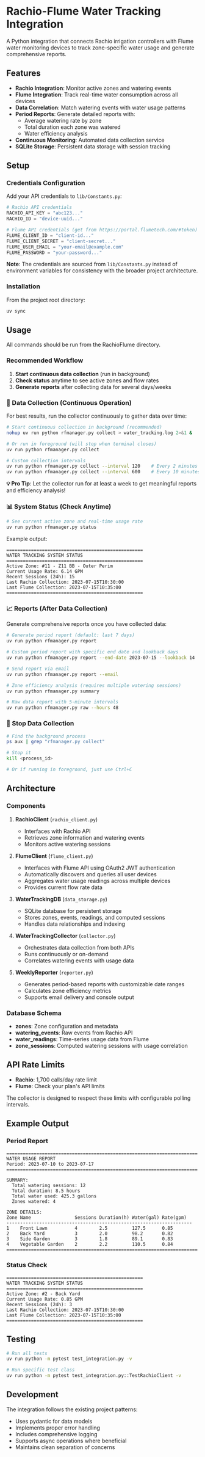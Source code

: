 # Rachio-Flume Water Tracking Integration

A Python integration that connects Rachio irrigation controllers with Flume water monitoring devices to track zone-specific water usage and generate comprehensive reports.

## Features

- **Rachio Integration**: Monitor active zones and watering events
- **Flume Integration**: Track real-time water consumption across all devices
- **Data Correlation**: Match watering events with water usage patterns
- **Period Reports**: Generate detailed reports with:
  - Average watering rate by zone
  - Total duration each zone was watered
  - Water efficiency analysis
- **Continuous Monitoring**: Automated data collection service
- **SQLite Storage**: Persistent data storage with session tracking

## Setup

### Credentials Configuration

Add your API credentials to `lib/Constants.py`:

```python
# Rachio API credentials  
RACHIO_API_KEY = "abc123..."
RACHIO_ID = "device-uuid..."

# Flume API credentials (get from https://portal.flumetech.com/#token)
FLUME_CLIENT_ID = "client-id..."  
FLUME_CLIENT_SECRET = "client-secret..."
FLUME_USER_EMAIL = "your-email@example.com"
FLUME_PASSWORD = "your-password..."
```

**Note**: The credentials are sourced from `lib/Constants.py` instead of environment variables for consistency with the broader project architecture.

### Installation

From the project root directory:

```bash
uv sync
```

## Usage

All commands should be run from the RachioFlume directory.

### Recommended Workflow

1. **Start continuous data collection** (run in background)
2. **Check status** anytime to see active zones and flow rates  
3. **Generate reports** after collecting data for several days/weeks

### 🔄 Data Collection (Continuous Operation)

For best results, run the collector continuously to gather data over time:

```bash
# Start continuous collection in background (recommended)
nohup uv run python rfmanager.py collect > water_tracking.log 2>&1 &

# Or run in foreground (will stop when terminal closes)
uv run python rfmanager.py collect

# Custom collection intervals
uv run python rfmanager.py collect --interval 120    # Every 2 minutes
uv run python rfmanager.py collect --interval 600    # Every 10 minutes (default: 300)
```

**💡 Pro Tip**: Let the collector run for at least a week to get meaningful reports and efficiency analysis!

### 📊 System Status (Check Anytime)

```bash
# See current active zone and real-time usage rate
uv run python rfmanager.py status
```

Example output:
```
==================================================
WATER TRACKING SYSTEM STATUS
==================================================
Active Zone: #11 - Z11 BB - Outer Perim
Current Usage Rate: 6.14 GPM
Recent Sessions (24h): 15
Last Rachio Collection: 2023-07-15T10:30:00
Last Flume Collection: 2023-07-15T10:35:00
==================================================
```

### 📈 Reports (After Data Collection)

Generate comprehensive reports once you have collected data:

```bash
# Generate period report (default: last 7 days)
uv run python rfmanager.py report

# Custom period report with specific end date and lookback days
uv run python rfmanager.py report --end-date 2023-07-15 --lookback 14

# Send report via email
uv run python rfmanager.py report --email

# Zone efficiency analysis (requires multiple watering sessions)
uv run python rfmanager.py summary

# Raw data report with 5-minute intervals
uv run python rfmanager.py raw --hours 48
```

### 🛑 Stop Data Collection

```bash
# Find the background process
ps aux | grep "rfmanager.py collect"

# Stop it
kill <process_id>

# Or if running in foreground, just use Ctrl+C
```

## Architecture

### Components

1. **RachioClient** (`rachio_client.py`)
   - Interfaces with Rachio API
   - Retrieves zone information and watering events
   - Monitors active watering sessions

2. **FlumeClient** (`flume_client.py`)
   - Interfaces with Flume API using OAuth2 JWT authentication
   - Automatically discovers and queries all user devices
   - Aggregates water usage readings across multiple devices
   - Provides current flow rate data

3. **WaterTrackingDB** (`data_storage.py`)
   - SQLite database for persistent storage
   - Stores zones, events, readings, and computed sessions
   - Handles data relationships and indexing

4. **WaterTrackingCollector** (`collector.py`)
   - Orchestrates data collection from both APIs
   - Runs continuously or on-demand
   - Correlates watering events with usage data

5. **WeeklyReporter** (`reporter.py`)
   - Generates period-based reports with customizable date ranges
   - Calculates zone efficiency metrics
   - Supports email delivery and console output

### Database Schema

- **zones**: Zone configuration and metadata
- **watering_events**: Raw events from Rachio API
- **water_readings**: Time-series usage data from Flume
- **zone_sessions**: Computed watering sessions with usage correlation

## API Rate Limits

- **Rachio**: 1,700 calls/day rate limit
- **Flume**: Check your plan's API limits

The collector is designed to respect these limits with configurable polling intervals.

## Example Output

### Period Report
```
======================================================================
WATER USAGE REPORT
Period: 2023-07-10 to 2023-07-17
======================================================================

SUMMARY:
  Total watering sessions: 12
  Total duration: 8.5 hours
  Total water used: 425.3 gallons
  Zones watered: 4

ZONE DETAILS:
Zone Name                Sessions Duration(h) Water(gal) Rate(gpm)
--------------------------------------------------------------------
1    Front Lawn          4        2.5         127.5      0.85
2    Back Yard           3        2.0         98.2       0.82
3    Side Garden         3        1.8         89.1       0.83
4    Vegetable Garden    2        2.2         110.5      0.84
======================================================================
```

### Status Check
```
==================================================
WATER TRACKING SYSTEM STATUS
==================================================
Active Zone: #2 - Back Yard
Current Usage Rate: 0.85 GPM
Recent Sessions (24h): 3
Last Rachio Collection: 2023-07-15T10:30:00
Last Flume Collection: 2023-07-15T10:35:00
==================================================
```

## Testing

```bash
# Run all tests
uv run python -m pytest test_integration.py -v

# Run specific test class
uv run python -m pytest test_integration.py::TestRachioClient -v
```

## Development

The integration follows the existing project patterns:
- Uses pydantic for data models
- Implements proper error handling
- Includes comprehensive logging
- Supports async operations where beneficial
- Maintains clean separation of concerns